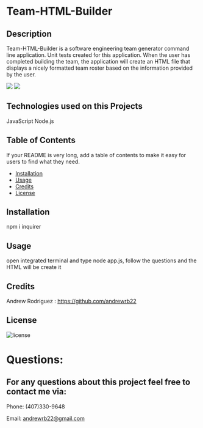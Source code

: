  # Team-HTML-Builder

## Description 
Team-HTML-Builder is a software engineering team generator command line application. Unit tests created for this application. When the user has completed building the team, the application will create an HTML file that displays a nicely formatted team roster based on the information provided by the user.

![](name-of-giphy.gif)
![](name-of-giphy.gif)







## Technologies used on this Projects

JavaScript
Node.js



## Table of Contents

If your README is very long, add a table of contents to make it easy for users to find what they need.

* [Installation](#installation)
* [Usage](#usage)
* [Credits](#credits)
* [License](#license)

## Installation

npm i inquirer

## Usage 

 open integrated terminal and type node app.js, follow the questions and the HTML will be create it

## Credits

Andrew Rodriguez : https://github.com/andrewrb22


## License

![license](https://img.shields.io/github/license/DAVFoundation/captain-n3m0.svg?style=flat-square)



  # Questions:

  ## For any questions about this project feel free to contact me via:
   
  
  Phone: (407)330-9648
  
  Email: andrewrb22@gmail.com
